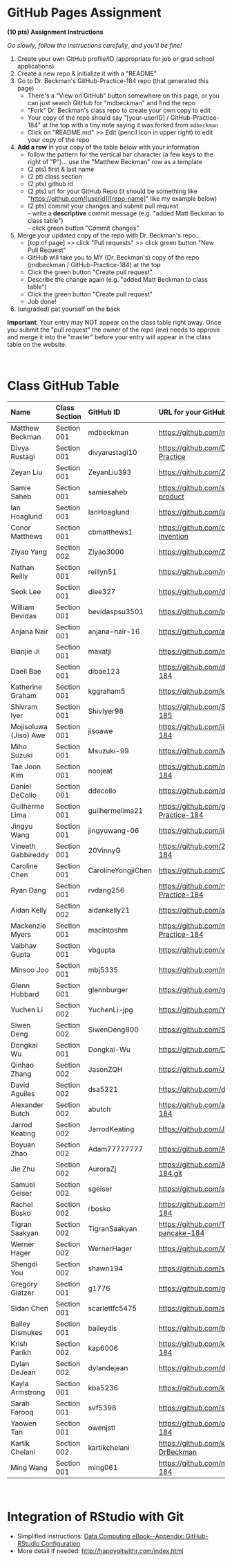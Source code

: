 
# GitHub Pages Assignment

**(10 pts) Assignment Instructions**

*Go slowly, follow the instructions carefully, and you'll be fine!*

1. Create your own GitHub profile/ID (appropriate for job or grad school applications)  
2. Create a new repo & initialize it with a "README" 
3. Go to Dr. Beckman's GitHub-Practice-184 repo (that generated this page)  
    - There's a "View on GitHub" button somewhere on this page, or you can just search GitHub for "mdbeckman" and find the repo
    - "Fork" Dr. Beckman's class repo to create your own copy to edit
    - Your copy of the repo should say "[your-userID] / GitHub-Practice-184" at the top with a tiny note saying it was forked from `mdbeckman`
    - Click on "README.md" >> Edit (pencil icon in upper right) to edit your copy of the repo
4. **Add a row** in your copy of the table below with your information 
    - follow the pattern for the vertical bar character (a few keys to the right of "P")... use the "Matthew Beckman" row as a template
    - (2 pts) first & last name  
    - (2 pt)  class section
    - (2 pts) github id  
    - (2 pts) url for your GitHub Repo (it should be something like "https://github.com/[userid]/[repo-name]" like my example below)
    - (2 pts) commit your changes and submit pull request   
          - write a **descriptive** commit message (e.g. "added Matt Beckman to class table")  
          - click green button "Commit changes" 
5. Merge your updated copy of the repo with Dr. Beckman's repo...
    - [top of page] >> click "Pull requests" >> click green button "New Pull Request"
    - GitHub will take you to MY (Dr. Beckman's) copy of the repo (mdbeckman / GitHub-Practice-184) at the top
    - Click the green button "Create pull request"
    - Describe the change again (e.g. "added Matt Beckman to class table")
    - Click the green button "Create pull request"
    - Job done!
6. (ungraded) pat yourself on the back
 
**Important**: Your entry may NOT appear on the class table right away.  Once you submit the "pull request" the owner of the repo (me) needs to approve and merge it into the "master" before your entry will appear in the class table on the website. 

<br>

# Class GitHub Table 

| Name                    | Class Section     | GitHub ID            | URL for your GitHub repo                                 |  
|:------------------------|:------------------|:---------------------|:---------------------------------------------------------|  
| Matthew Beckman         | Section 001       | mdbeckman            | https://github.com/mdbeckman/dcData                      |  
| Divya Rustagi           | Section 001       | divyarustagi10       | https://github.com/DivyaRustagi10/GitHub-Practice        |
| Zeyan Liu               | Section 001       | ZeyanLiu393          | https://github.com/ZeyanLiu393/Stat184                   | 
| Samie Saheb             | Section 001       | samiesaheb           | https://github.com/samiesaheb/3-d-vector-product         |
| Ian Hoaglund            | Section 001       | IanHoaglund          | https://github.com/IanHoaglund/Stat184                   |
| Conor Matthews          | Section 001       | cbmatthews1          | https://github.com/cbmatthews1/potential-invention       |
| Ziyao Yang              | Section 002       | Ziyao3000            | https://github.com/Ziyao3000/Ziyao-STAT184               |  
| Nathan Reilly           | Section 001       | reillyn51            | https://github.com/reillyn51/Stat-184                    |
| Seok Lee                | Section 001       | dlee327              | https://github.com/dlee327/STAT-184                      |
| William Bevidas         | Section 001       | bevidaspsu3501       | https://github.com/bevidaspsu3501/Stat-184
| Anjana Nair             | Section 001       | anjana-nair-16       | https://github.com/anjana-nair-16/Stat-184               |
| Bianjie Ji              | Section 001       | maxatji              | https://github.com/maxatji/STAT184                       |
| Daeil Bae               | Section 001       | dibae123             | https://github.com/dibae123/GitHub-Practice-184          |
| Katherine Graham        | Section 001       | kggraham5            | https://github.com/kggraham5/STAT184                     |
| Shivram Iyer            | Section 001       | ShivIyer98           | https://github.com/ShivIyer98/GitHub-Practice-185        |   
| Mojisoluwa (Jiso) Awe   | Section 001       | jisoawe              | https://github.com/jisoawe/GitHub-Practice-184           |
| Miho  Suzuki            | Section 001       | Msuzuki-99           | https://github.com/Msuzuki-0112                          | 
| Tae Joon Kim            | Section 001       | noojeat              | https://github.com/noojeat/GitHub-Practice-184           |  
| Daniel DeCollo          | Section 001       | ddecollo             | https://github.com/ddecollo/Stat184.intro                |  
| Guilherme Lima          | Section 001       | guilhermelima21      | https://github.com/guilhermelima21/GitHub-Practice-184   |  
| Jingyu Wang             | Section 001       | jingyuwang-06        | https://github.com/jingyuwang-06/STAT184                 |
| Vineeth Gabbireddy      | Section 001       | 20VinnyG             | https://github.com/20VinnyG/GitHub-Practice-184          |
| Caroline Chen           | Section 001       | CarolineYongjiChen   | https://github.com/CarolineYongjiChen/STAT184            |
| Ryan Dang               | Section 001       | rvdang256            | https://github.com/rvdang256/GitHub-Practice-184         |
| Aidan Kelly             | Section 002       | aidankelly21         | https://github.com/aidankelly21/Practice                 |
| Mackenzie Myers         | Section 001       | macintoshm           | https://github.com/macintoshm/GitHub-Practice-184        |
| Vaibhav Gupta           | Section 001       | vbgupta              | https://github.com/vbgupta/STAT184                       |
| Minsoo Joo              | Section 001       | mbj5335              | https://github.com/mbj5335/Artist-Joo                    |
| Glenn Hubbard           | Section 001       | glennburger          | https://github.com/glennburger/stat184                   |  
| Yuchen Li               | Section 002       | YuchenLi-jpg         | https://github.com/YuchenLi-jpg/STAT-184                 |  
| Siwen Deng              | Section 002       | SiwenDeng800         | https://github.com/SiwenDeng800/Repo                     |  
| Dongkai Wu              | Section 001       | Dongkai-Wu           | https://github.com/Dongkai-Wu/stunning-fiesta            |  
| Qinhao Zhang            | Section 002       | JasonZQH             | https://github.com/JasonZQH/STAT184
| David Aguiles           | Section 002       | dsa5221              | https://github.com/dsa5221/Week1                         |
| Alexander Butch         | Section 002       | abutch               | https://github.com/abutch/GitHub-Practice-184            |    
| Jarrod Keating          | Section 002       | JarrodKeating        | https://github.com/JarrodKeating/Practice                |
| Boyuan Zhao             | Section 002       | Adam77777777         | https://github.com/Adam77777777/first-week               | 
| Jie Zhu                 | Section 002       | AuroraZj             | https://github.com/Aurorazj/Jie-Zhu-STAT-184.git         |
| Samuel Geiser           | Section 002       | sgeiser              | https://github.com/sgeiser/184-Stuff                     |
| Rachel Bosko            | Section 002       | rbosko               | https://github.com/rbosko/GitHub-Practice-184            |
| Tigran Saakyan          | Section 002       | TigranSaakyan        | https://github.com/TigranSaakyan/symmetrical-pancake-184 | 
| Werner Hager            | Section 002       | WernerHager          | https://github.com/WernerHager/Stat184-Repo              |
| Shengdi You             | Section 002       | shawn194             | https://github.com/shawn194/STAT184                      | 
| Gregory Glatzer         | Section 001       | g1776                | https://github.com/g1776/GitHub-Practice-184             |
| Sidan Chen              | Section 001       | scarlettfc5475       | https://github.com/scarlettfc5475/STAT-184               |
| Bailey Dismukes         | Section 001       | baileydis            | https://github.com/baileydis/STAT184                     |
| Krish Parikh            | Section 002       | kap6006              | https://github.com/kap6006/GitHub-Practice-184           |
| Dylan DeJean            | Section 002       | dylandejean          | https://github.com/dylandejean/dejean-stat184            |
| Kayla Armstrong         | Section 001       | kba5236              | https://github.com/kba5236/stat184                       |
| Sarah  Farooq           | Section 001       | svf5398              | https://github.com/svf5398/Stat184Practice               |
| Yaowen Tan              | Section 001       | owenjstl             | https://github.com/owenjstl/GitHub-Practice-184          |  
| Kartik Chelani          | Section 002       | kartikchelani        | https://github.com/kartikchelani/stat184-DrBeckman       |
| Ming Wang               | Section 001       | ming061              | https://github.com/ming061/GitHub-Practice-184           |  


<br>

# Integration of RStudio with Git

- Simplified instructions: [Data Computing eBook--Appendix: GitHub-RStudio Configuration](https://dtkaplan.github.io/DataComputingEbook/appendix-github-rstudio-configuration.html#appendix-github-rstudio-configuration)  
- More detail if needed: <http://happygitwithr.com/index.html>

